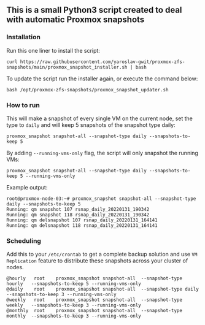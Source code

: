 ## This is a small Python3 script created to deal with automatic Proxmox snapshots
### Installation
Run this one liner to install the script:
```
curl https://raw.githubusercontent.com/yaroslav-gwit/proxmox-zfs-snapshots/main/proxmox_snapshot_installer.sh | bash 
```
To update the script run the installer again, or execute the command below:
```
bash /opt/proxmox-zfs-snapshots/proxmox_snapshot_updater.sh
```
### How to run
This will make a snapshot of every single VM on the current node, set the type to `daily` and will keep 5 snapshots of the snapshot type daily:
```
proxmox_snapshot snapshot-all --snapshot-type daily --snapshots-to-keep 5
```
By adding `--running-vms-only` flag, the script will only snapshot the running VMs:
```
proxmox_snapshot snapshot-all --snapshot-type daily --snapshots-to-keep 5 --running-vms-only
```

Example output:
```
root@proxmox-node-03:~# proxmox_snapshot snapshot-all --snapshot-type daily --snapshots-to-keep 5
Running: qm snapshot 107 rsnap_daily_20220131_190342
Running: qm snapshot 118 rsnap_daily_20220131_190342
Running: qm delsnapshot 107 rsnap_daily_20220131_164141
Running: qm delsnapshot 118 rsnap_daily_20220131_164141
```

### Scheduling
Add this to your `/etc/crontab` to get a complete backup solution and use `VM Replication` feature to distribute these snapshots across your cluster of nodes.
```
@hourly   root    proxmox_snapshot snapshot-all  --snapshot-type hourly   --snapshots-to-keep 5 --running-vms-only
@daily    root    proxmox_snapshot snapshot-all  --snapshot-type daily    --snapshots-to-keep 3 --running-vms-only
@weekly   root    proxmox_snapshot snapshot-all  --snapshot-type weekly   --snapshots-to-keep 3 --running-vms-only
@monthly  root    proxmox_snapshot snapshot-all  --snapshot-type monthly  --snapshots-to-keep 3 --running-vms-only
```

